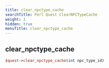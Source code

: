 ```yaml
---
title: clear_npctype_cache
searchTitle: Perl Quest ClearNPCTypeCache
weight: 1
hidden: true
menuTitle: clear_npctype_cache
---
```

## clear_npctype_cache
```perl
$quest->clear_npctype_cache(int npc_type_id)
```